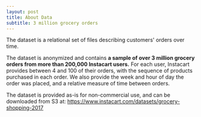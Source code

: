 ```yaml
---
layout: post
title: About Data
subtitle: 3 million grocery orders
---
```


The dataset is a relational set of files describing customers' orders over time. 


The dataset is anonymized and contains **a sample of over 3 million grocery orders from more than 200,000 Instacart users.**
For each user, Instacart provides between 4 and 100 of their orders, with the sequence of products purchased in each order. 
We also provide the week and hour of day the order was placed, and a relative measure of time between orders. 



The dataset is provided as-is for non-commercial use, and can be downloaded from S3 at: https://www.instacart.com/datasets/grocery-shopping-2017 
